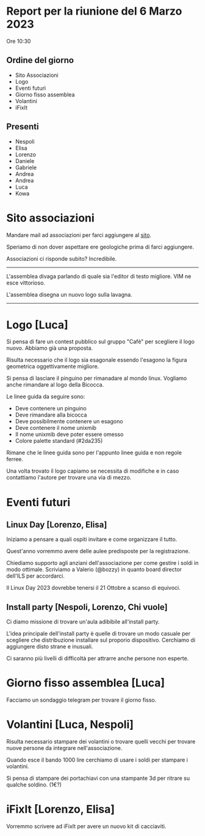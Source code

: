 # Report per la riunione del 6 Marzo 2023 

Ore 10:30

## Ordine del giorno

- Sito Associazioni
- Logo
- Eventi futuri
- Giorno fisso assemblea
- Volantini
- iFixIt

## Presenti

- Nespoli
- Elisa
- Lorenzo
- Daniele
- Gabriele
- Andrea
- Andrea
- Luca
- Kowa 

# Sito associazioni
Mandare mail ad associazioni per farci aggiungere al [sito](https://www.unimib.it/ateneo/bacheca/associazioni-studentesche). 

Speriamo di non dover aspettare ere geologiche prima di farci aggiungere.

Associazioni ci risponde subito? Incredibile.

----

L'assemblea divaga parlando di quale sia l'editor di testo migliore. VIM ne esce vittorioso.

L'assemblea disegna un nuovo logo sulla lavagna.

----

# Logo [Luca]
Si pensa di fare un contest pubblico sul gruppo "Cafè" per scegliere il logo nuovo. Abbiamo già una proposta.

Risulta necessario che il logo sia esagonale essendo l'esagono la figura geometrica oggettivamente migliore.

Si pensa di lasciare il pinguino per rimanadare al mondo linux. Vogliamo anche rimandare al logo della Bicocca.

Le linee guida da seguire sono:
- Deve contenere un pinguino
- Deve rimandare alla bicocca
- Deve possibilmente contenere un esagono
- Deve contenere il nome unixmib
- Il nome unixmib deve poter essere omesso
- Colore palette standard (#2da235)

Rimane che le linee guida sono per l'appunto linee guida e non regole ferree.

Una volta trovato il logo capiamo se necessita di modifiche e in caso contattiamo l'autore per trovare una via di mezzo.

# Eventi futuri

## Linux Day [Lorenzo, Elisa]
Iniziamo a pensare a quali ospiti invitare e come organizzare il tutto.

Quest'anno vorremmo avere delle aulee predisposte per la registrazione.

Chiediamo supporto agli anziani dell'associazione per come gestire i soldi in modo ottimale. Scriviamo a Valerio (@bozzy) in quanto board director dell'ILS per accordarci.

Il Linux Day 2023 dovrebbe tenersi il 21 Ottobre a scanso di equivoci.

## Install party [Nespoli, Lorenzo, Chi vuole]
Ci diamo missione di trovare un'aula adibibile all'install party.

L'idea principale dell'install party è quelle di trovare un modo casuale per scegliere che distribuzione installare sul proporio dispositivo. Cerchiamo di aggiungere disto strane e inusuali.

Ci saranno più livelli di difficoltà per attrarre anche persone non esperte.

# Giorno fisso assemblea [Luca]
Facciamo un sondaggio telegram per trovare il giorno fisso.

# Volantini [Luca, Nespoli]
Risulta necessario stampare dei volantini o trovare quelli vecchi per trovare nuove persone da integrare nell'associazione.

Quando esce il bando 1000 lire cerchiamo di usare i soldi per stampare i volantini.

Si pensa di stampare dei portachiavi con una stampante 3d per ritrare su qualche soldino. (1€?)

# iFixIt [Lorenzo, Elisa]
Vorremmo scrivere ad iFixIt per avere un nuovo kit di cacciaviti.